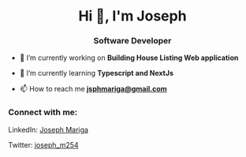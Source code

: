 <h1 align="center">Hi 👋, I'm Joseph</h1>
<h3 align="center">Software Developer</h3>

- 🔭 I’m currently working on **Building House Listing Web application**

- 🌱 I’m currently learning **Typescript and NextJs**

- 📫 How to reach me **jsphmariga@gmail.com**



<h3 align="left">Connect with me:</h3>
<p align="left">
<p>LinkedIn: <a href="https://www.linkedin.com/in/joseph-mariga-266186219" target="blank"> Joseph Mariga</a>
  </p>
 <p>
  Twitter: <a href="https://twitter.com/@joseph_m254" target="blank">joseph_m254</a>
</p>

